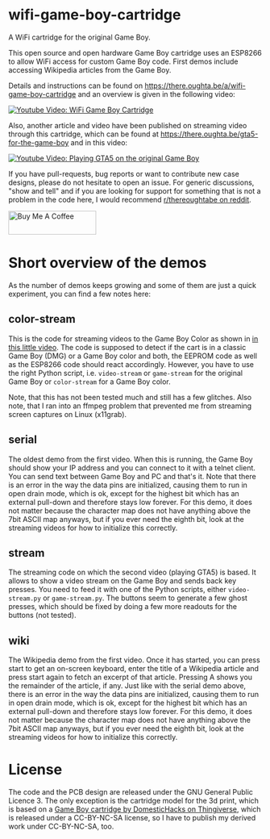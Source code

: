 # wifi-game-boy-cartridge
A WiFi cartridge for the original Game Boy.

This open source and open hardware Game Boy cartridge uses an ESP8266 to allow WiFi access for custom Game Boy code. First demos include accessing Wikipedia articles from the Game Boy.

Details and instructions can be found on https://there.oughta.be/a/wifi-game-boy-cartridge and an overview is given in the following video:

[![Youtube Video: WiFi Game Boy Cartridge](https://img.youtube.com/vi/QS4fzElm8zk/0.jpg)](https://youtu.be/QS4fzElm8zk)

Also, another article and video have been published on streaming video through this cartridge, which can be found at https://there.oughta.be/gta5-for-the-game-boy and in this video:

[![Youtube Video: Playing GTA5 on the original Game Boy](https://img.youtube.com/vi/pX1opw_gsBs/0.jpg)](https://youtu.be/pX1opw_gsBs)

If you have pull-requests, bug reports or want to contribute new case designs, please do not hesitate to open an issue. For generic discussions, "show and tell" and if you are looking for support for something that is not a problem in the code here, I would recommend [r/thereoughtabe on reddit](https://www.reddit.com/r/thereoughtabe/).

<a href="https://www.buymeacoffee.com/there.oughta.be" target="_blank"><img src="https://cdn.buymeacoffee.com/buttons/v2/default-blue.png" alt="Buy Me A Coffee" height="47" width="174" ></a>

# Short overview of the demos

As the number of demos keeps growing and some of them are just a quick experiment, you can find a few notes here:

## color-stream

This is the code for streaming videos to the Game Boy Color as shown in [in this little video](https://www.youtube.com/watch?v=kHexmGR_rPY). The code is supposed to detect if the cart is in a classic Game Boy (DMG) or a Game Boy color and both, the EEPROM code as well as the ESP8266 code should react accordingly. However, you have to use the right Python script, i.e. `video-stream` or `game-stream` for the original Game Boy or `color-stream` for a Game Boy color.

Note, that this has not been tested much and still has a few glitches. Also note, that I ran into an ffmpeg problem that prevented me from streaming screen captures on Linux (x11grab).

## serial

The oldest demo from the first video. When this is running, the Game Boy should show your IP address and you can connect to it with a telnet client. You can send text between Game Boy and PC and that's it. Note that there is an error in the way the data pins are initialized, causing them to run in open drain mode, which is ok, except for the highest bit which has an external pull-down and therefore stays low forever. For this demo, it does not matter because the character map does not have anything above the 7bit ASCII map anyways, but if you ever need the eighth bit, look at the streaming videos for how to initialize this correctly.

## stream

The streaming code on which the second video (playing GTA5) is based. It allows to show a video stream on the Game Boy and sends back key presses. You need to feed it with one of the Python scripts, either `video-stream.py` or `game-stream.py`. The buttons seem to generate a few ghost presses, which should be fixed by doing a few more readouts for the buttons (not tested).

## wiki

The Wikipedia demo from the first video. Once it has started, you can press start to get an on-screen keyboard, enter the title of a Wikipedia article and press start again to fetch an excerpt of that article. Pressing A shows you the remainder of the article, if any. Just like with the serial demo above, there is an error in the way the data pins are initialized, causing them to run in open drain mode, which is ok, except for the highest bit which has an external pull-down and therefore stays low forever. For this demo, it does not matter because the character map does not have anything above the 7bit ASCII map anyways, but if you ever need the eighth bit, look at the streaming videos for how to initialize this correctly.

# License
The code and the PCB design are released under the GNU General Public Licence 3. The only exception is the cartridge model for the 3d print, which is based on a [Game Boy cartridge by DomesticHacks on Thingiverse](https://www.thingiverse.com/thing:107841), which is released under a CC-BY-NC-SA license, so I have to publish my derived work under CC-BY-NC-SA, too.
